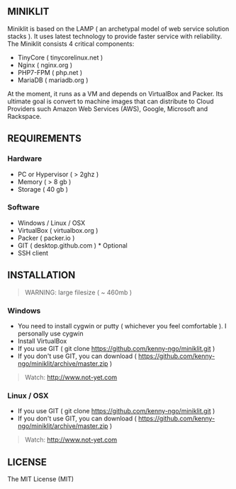 ## MINIKLIT

Miniklit is based on the LAMP ( an archetypal model of web service solution stacks ). It uses latest technology to provide faster service with reliability. The Miniklit consists 4 critical components:

- TinyCore ( tinycorelinux.net )
- Nginx ( nginx.org )
- PHP7-FPM ( php.net )
- MariaDB ( mariadb.org )

At the moment, it runs as a VM and depends on VirtualBox and Packer. Its ultimate goal is convert to machine images that can distribute to Cloud Providers such Amazon Web Services (AWS), Google, Microsoft and Rackspace.

## REQUIREMENTS

### Hardware

- PC or Hypervisor ( > 2ghz )
- Memory ( > 8 gb )
- Storage ( 40 gb )

### Software
- Windows / Linux / OSX
- VirtualBox ( virtualbox.org )
- Packer ( packer.io )
- GIT ( desktop.github.com ) * Optional
- SSH client



## INSTALLATION
> WARNING: large filesize  ( ~ 460mb )

### Windows
- You need to install cygwin or putty ( whichever you feel comfortable ). I personally use cygwin
- Install VirtualBox
- If you use GIT ( git clone https://github.com/kenny-ngo/miniklit.git )
- If you don't use GIT, you can download ( https://github.com/kenny-ngo/miniklit/archive/master.zip )

> Watch: http://www.not-yet.com


### Linux / OSX
- If you use GIT ( git clone https://github.com/kenny-ngo/miniklit.git )
- If you don't use GIT, you can download ( https://github.com/kenny-ngo/miniklit/archive/master.zip )

> Watch: http://www.not-yet.com

## LICENSE
The MIT License (MIT)
